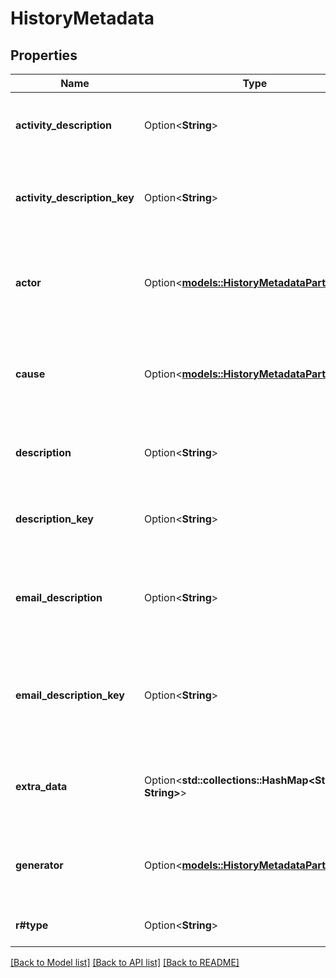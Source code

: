 # HistoryMetadata

## Properties

Name | Type | Description | Notes
------------ | ------------- | ------------- | -------------
**activity_description** | Option<**String**> | The activity described in the history record. | [optional]
**activity_description_key** | Option<**String**> | The key of the activity described in the history record. | [optional]
**actor** | Option<[**models::HistoryMetadataParticipant**](HistoryMetadataParticipant.md)> | Details of the user whose action created the history record. | [optional]
**cause** | Option<[**models::HistoryMetadataParticipant**](HistoryMetadataParticipant.md)> | Details of the cause that triggered the creation the history record. | [optional]
**description** | Option<**String**> | The description of the history record. | [optional]
**description_key** | Option<**String**> | The description key of the history record. | [optional]
**email_description** | Option<**String**> | The description of the email address associated the history record. | [optional]
**email_description_key** | Option<**String**> | The description key of the email address associated the history record. | [optional]
**extra_data** | Option<**std::collections::HashMap<String, String>**> | Additional arbitrary information about the history record. | [optional]
**generator** | Option<[**models::HistoryMetadataParticipant**](HistoryMetadataParticipant.md)> | Details of the system that generated the history record. | [optional]
**r#type** | Option<**String**> | The type of the history record. | [optional]

[[Back to Model list]](../README.md#documentation-for-models) [[Back to API list]](../README.md#documentation-for-api-endpoints) [[Back to README]](../README.md)


